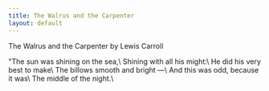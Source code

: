 ```yaml
---
title: The Walrus and the Carpenter
layout: default
---
```

The Walrus and the Carpenter
by Lewis Carroll

"The sun was shining on the sea,\\
      Shining with all his might:\\
He did his very best to make\\
      The billows smooth and bright —\\
And this was odd, because it was\\
      The middle of the night.\\
